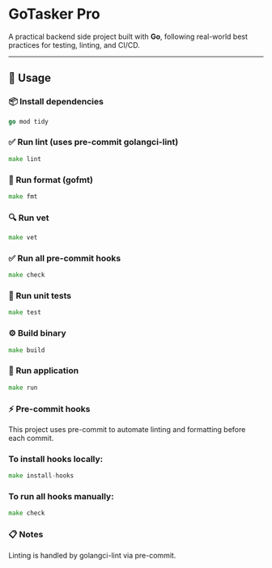 # GoTasker Pro

A practical backend side project built with **Go**, following real-world best practices for testing, linting, and CI/CD.

---

## 🚀 Usage

### 📦 Install dependencies
```go
go mod tidy
```

### ✅ Run lint (uses pre-commit golangci-lint)

```go
make lint
```

### 🧹 Run format (gofmt)
```go
make fmt
```

### 🔍 Run vet
```go
make vet
```

### ✅ Run all pre-commit hooks

```go
make check
```
### 🧪 Run unit tests
```go
make test
```

### ⚙️ Build binary
```go
make build
```

### 🏃 Run application
```go
make run
```

### ⚡️ Pre-commit hooks
This project uses pre-commit to automate linting and formatting before each commit.

### To install hooks locally:

```go
make install-hooks
```

### To run all hooks manually:
```go
make check
```

### 📋 Notes
Linting is handled by golangci-lint via pre-commit.
